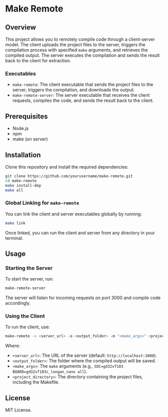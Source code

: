 # Make Remote

## Overview

This project allows you to remotely compile code through a client-server model. The client uploads the project files to the server, triggers the compilation process with specified `make` arguments, and retrieves the compiled output. The server executes the compilation and sends the result back to the client for extraction.

### Executables

- `make-remote`: The client executable that sends the project files to the server, triggers the compilation, and downloads the output.
- `make-remote-server`: The server executable that receives the client requests, compiles the code, and sends the result back to the client.

## Prerequisites

- Node.js
- npm
- make (on server)

## Installation

Clone this repository and install the required dependencies:

```bash
git clone https://github.com/yourusername/make-remote.git
cd make-remote
make install-dep
make all
```

### Global Linking for `make-remote`

You can link the client and server executables globally by running:

```bash
make link
```

Once linked, you can run the client and server from any directory in your terminal.

## Usage

### Starting the Server

To start the server, run:

```bash
make-remote-server
```

The server will listen for incoming requests on port 3000 and compile code accordingly.

### Using the Client

To run the client, use:

```bash
make-remote -s <server_url> -o <output_folder> -m "<make_args>" <project_directory>
```

Where:
- `<server_url>`: The URL of the server (default: `http://localhost:3000`).
- `<output_folder>`: The folder where the compiled output will be saved.
- `<make_args>`: The `make` arguments (e.g., `SOC=gd32vf103 BOARD=gd32vf103c_longan_nano all`).
- `<project_directory>`: The directory containing the project files, including the Makefile.

## License

MIT License.
